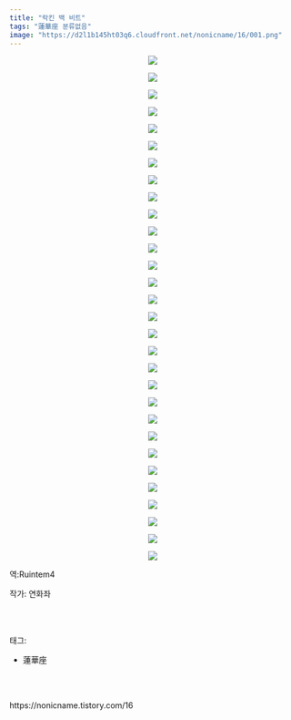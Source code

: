 ```yaml
---
title: "락킨 백 비트"
tags: "蓮華座 분류없음"
image: "https://d2l1b145ht03q6.cloudfront.net/nonicname/16/001.png"
---
```

<div class="article">
<div class="tt_article_useless_p_margin"><p style="text-align: center; clear: none; float: none;"><img src="{{ site.imgserver1 }}/nonicname/16/001.png"/></p><p style="text-align: center; clear: none; float: none;"><img src="{{ site.imgserver1 }}/nonicname/16/002.png"/></p><p style="text-align: center; clear: none; float: none;"><img src="{{ site.imgserver1 }}/nonicname/16/003.png"/></p><p style="text-align: center; clear: none; float: none;"><img src="{{ site.imgserver1 }}/nonicname/16/004.png"/></p><p style="text-align: center; clear: none; float: none;"><img src="{{ site.imgserver1 }}/nonicname/16/005.png"/></p><p style="text-align: center; clear: none; float: none;"><img src="{{ site.imgserver1 }}/nonicname/16/006.png"/></p><p style="text-align: center; clear: none; float: none;"><img src="{{ site.imgserver1 }}/nonicname/16/007.png"/></p><p style="text-align: center; clear: none; float: none;"><img src="{{ site.imgserver1 }}/nonicname/16/008.png"/></p><p style="text-align: center; clear: none; float: none;"><img src="{{ site.imgserver1 }}/nonicname/16/009.png"/></p><p style="text-align: center; clear: none; float: none;"><img src="{{ site.imgserver1 }}/nonicname/16/010.png"/></p><p style="text-align: center; clear: none; float: none;"><img src="{{ site.imgserver1 }}/nonicname/16/011.png"/></p><p style="text-align: center; clear: none; float: none;"><img src="{{ site.imgserver1 }}/nonicname/16/012.png"/></p><p style="text-align: center; clear: none; float: none;"><img src="{{ site.imgserver1 }}/nonicname/16/013.png"/></p><p style="text-align: center; clear: none; float: none;"><img src="{{ site.imgserver1 }}/nonicname/16/014.png"/></p><p style="text-align: center; clear: none; float: none;"><img src="{{ site.imgserver1 }}/nonicname/16/015.png"/></p><p style="text-align: center; clear: none; float: none;"><img src="{{ site.imgserver1 }}/nonicname/16/016.png"/></p><p style="text-align: center; clear: none; float: none;"><img src="{{ site.imgserver1 }}/nonicname/16/017.png"/></p><p style="text-align: center; clear: none; float: none;"><img src="{{ site.imgserver1 }}/nonicname/16/018.png"/></p><p style="text-align: center; clear: none; float: none;"><img src="{{ site.imgserver1 }}/nonicname/16/019.png"/></p><p style="text-align: center; clear: none; float: none;"><img src="{{ site.imgserver1 }}/nonicname/16/020.png"/></p><p style="text-align: center; clear: none; float: none;"><img src="{{ site.imgserver1 }}/nonicname/16/021.png"/></p><p style="text-align: center; clear: none; float: none;"><img src="{{ site.imgserver1 }}/nonicname/16/022.png"/></p><p style="text-align: center; clear: none; float: none;"><img src="{{ site.imgserver1 }}/nonicname/16/023.png"/></p><p style="text-align: center; clear: none; float: none;"><img src="{{ site.imgserver1 }}/nonicname/16/024.png"/></p><p style="text-align: center; clear: none; float: none;"><img src="{{ site.imgserver1 }}/nonicname/16/025.png"/></p><p style="text-align: center; clear: none; float: none;"><img src="{{ site.imgserver1 }}/nonicname/16/026.png"/></p><p style="text-align: center; clear: none; float: none;"><img src="{{ site.imgserver1 }}/nonicname/16/027.png"/></p><p style="text-align: center; clear: none; float: none;"><img src="{{ site.imgserver1 }}/nonicname/16/028.png"/></p><p style="text-align: center; clear: none; float: none;"><img src="{{ site.imgserver1 }}/nonicname/16/029.png"/></p><p style="text-align: center; clear: none; float: none;"><img src="{{ site.imgserver1 }}/nonicname/16/030.png"/></p><p>역:Ruintem4<br/></p></div>
<p>작가: 연화좌</p><br/>
</div><br/>
<div class="tagTrail">
<p>태그: </p>
<ul>
<li>蓮華座</li>
</ul>
</div><br/>

<br/>
<p id="refer">https://nonicname.tistory.com/16</p>
<br/>


